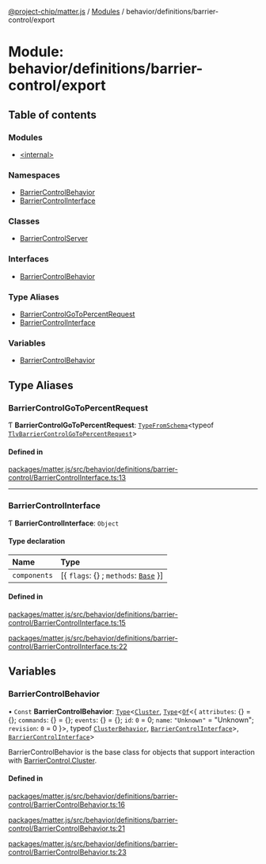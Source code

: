 [@project-chip/matter.js](../README.md) / [Modules](../modules.md) / behavior/definitions/barrier-control/export

# Module: behavior/definitions/barrier-control/export

## Table of contents

### Modules

- [\<internal\>](behavior_definitions_barrier_control_export._internal_.md)

### Namespaces

- [BarrierControlBehavior](behavior_definitions_barrier_control_export.BarrierControlBehavior.md)
- [BarrierControlInterface](behavior_definitions_barrier_control_export.BarrierControlInterface.md)

### Classes

- [BarrierControlServer](../classes/behavior_definitions_barrier_control_export.BarrierControlServer.md)

### Interfaces

- [BarrierControlBehavior](../interfaces/behavior_definitions_barrier_control_export.BarrierControlBehavior-1.md)

### Type Aliases

- [BarrierControlGoToPercentRequest](behavior_definitions_barrier_control_export.md#barriercontrolgotopercentrequest)
- [BarrierControlInterface](behavior_definitions_barrier_control_export.md#barriercontrolinterface)

### Variables

- [BarrierControlBehavior](behavior_definitions_barrier_control_export.md#barriercontrolbehavior)

## Type Aliases

### BarrierControlGoToPercentRequest

Ƭ **BarrierControlGoToPercentRequest**: [`TypeFromSchema`](tlv_export.md#typefromschema)\<typeof [`TlvBarrierControlGoToPercentRequest`](cluster_export.BarrierControl.md#tlvbarriercontrolgotopercentrequest)\>

#### Defined in

[packages/matter.js/src/behavior/definitions/barrier-control/BarrierControlInterface.ts:13](https://github.com/project-chip/matter.js/blob/2d9f2165d2672864fda3496a6d0d5f93597f82c6/packages/matter.js/src/behavior/definitions/barrier-control/BarrierControlInterface.ts#L13)

___

### BarrierControlInterface

Ƭ **BarrierControlInterface**: `Object`

#### Type declaration

| Name | Type |
| :------ | :------ |
| `components` | [\{ `flags`: {} ; `methods`: [`Base`](../interfaces/behavior_definitions_barrier_control_export.BarrierControlInterface.Base.md)  }] |

#### Defined in

[packages/matter.js/src/behavior/definitions/barrier-control/BarrierControlInterface.ts:15](https://github.com/project-chip/matter.js/blob/2d9f2165d2672864fda3496a6d0d5f93597f82c6/packages/matter.js/src/behavior/definitions/barrier-control/BarrierControlInterface.ts#L15)

[packages/matter.js/src/behavior/definitions/barrier-control/BarrierControlInterface.ts:22](https://github.com/project-chip/matter.js/blob/2d9f2165d2672864fda3496a6d0d5f93597f82c6/packages/matter.js/src/behavior/definitions/barrier-control/BarrierControlInterface.ts#L22)

## Variables

### BarrierControlBehavior

• `Const` **BarrierControlBehavior**: [`Type`](../interfaces/behavior_cluster_export.ClusterBehavior.Type.md)\<[`Cluster`](../interfaces/cluster_export.BarrierControl.Cluster.md), [`Type`](../interfaces/behavior_cluster_export.ClusterBehavior.Type.md)\<[`Of`](../interfaces/cluster_export.ClusterType.Of.md)\<\{ `attributes`: {} = \{}; `commands`: {} = \{}; `events`: {} = \{}; `id`: ``0`` = 0; `name`: ``"Unknown"`` = "Unknown"; `revision`: ``0`` = 0 }\>, typeof [`ClusterBehavior`](behavior_cluster_export.ClusterBehavior.md), [`BarrierControlInterface`](behavior_definitions_barrier_control_export.md#barriercontrolinterface)\>, [`BarrierControlInterface`](behavior_definitions_barrier_control_export.md#barriercontrolinterface)\>

BarrierControlBehavior is the base class for objects that support interaction with [BarrierControl.Cluster](cluster_export.BarrierControl.md#cluster).

#### Defined in

[packages/matter.js/src/behavior/definitions/barrier-control/BarrierControlBehavior.ts:16](https://github.com/project-chip/matter.js/blob/2d9f2165d2672864fda3496a6d0d5f93597f82c6/packages/matter.js/src/behavior/definitions/barrier-control/BarrierControlBehavior.ts#L16)

[packages/matter.js/src/behavior/definitions/barrier-control/BarrierControlBehavior.ts:21](https://github.com/project-chip/matter.js/blob/2d9f2165d2672864fda3496a6d0d5f93597f82c6/packages/matter.js/src/behavior/definitions/barrier-control/BarrierControlBehavior.ts#L21)

[packages/matter.js/src/behavior/definitions/barrier-control/BarrierControlBehavior.ts:23](https://github.com/project-chip/matter.js/blob/2d9f2165d2672864fda3496a6d0d5f93597f82c6/packages/matter.js/src/behavior/definitions/barrier-control/BarrierControlBehavior.ts#L23)
